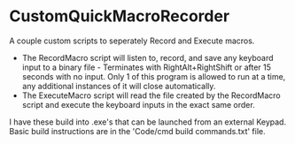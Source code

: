 # CustomQuickMacroRecorder

A couple custom scripts to seperately Record and Execute macros.
- The RecordMacro script will listen to, record, and save any keyboard input to a binary file - Terminates with RightAlt+RightShift or after 15 seconds with no input. Only 1 of this program is allowed to run at a time, any additional instances of it will close automatically.
- The ExecuteMacro script will read the file created by the RecordMacro script and execute the keyboard inputs in the exact same order.

I have these build into .exe's that can be launched from an external Keypad. Basic build instructions are in the 'Code/cmd build commands.txt' file.
